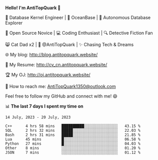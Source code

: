 
**Hello! I'm AntiTopQuark 👋**

🔧 Database Kernel Engineer | 🌊 OceanBase | 🤖 Autonomous Database Explorer

🌱 Open Source Novice | 💻 Coding Enthusiast | 🔍 Detective Fiction Fan

😸 Cat Dad x2 | 🎉 @AntiTopQuark | ✨ Chasing Tech & Dreams

🌐 My blog: http://blog.antitopquark.website/

📄 My Resume: http://cv_cn.antitopquark.website/

🏆 My OJ: http://oj.antitopquark.website/

📧 How to reach me: AntiTopQuark1350@outlook.com

Feel free to follow my GitHub and connect with me! 😄

📊 **The last 7 days I spent my time on** 

<!--START_SECTION:waka-->
```text
14 July, 2023 - 20 July, 2023

C++      4 hrs 58 mins   ██████████░░░░░░░░░░░░░░░   43.15 % 
SQL      2 hrs 32 mins   █████░░░░░░░░░░░░░░░░░░░░   22.03 % 
Bash     2 hrs 31 mins   █████░░░░░░░░░░░░░░░░░░░░   21.85 % 
Lua      45 mins         █░░░░░░░░░░░░░░░░░░░░░░░░   06.58 % 
Python   27 mins         █░░░░░░░░░░░░░░░░░░░░░░░░   04.03 % 
Other    8 mins          ░░░░░░░░░░░░░░░░░░░░░░░░░   01.20 % 
JSON     7 mins          ░░░░░░░░░░░░░░░░░░░░░░░░░   01.12 %
```
<!--END_SECTION:waka-->


